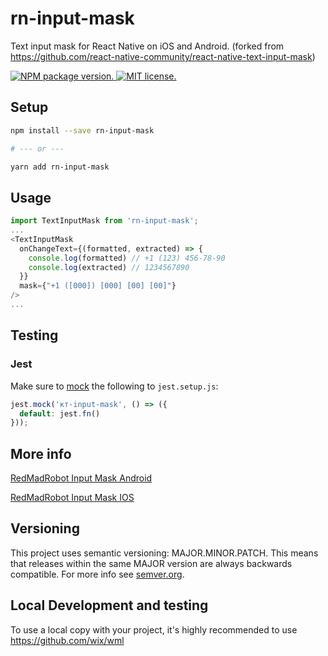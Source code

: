 # rn-input-mask

Text input mask for React Native on iOS and Android. (forked from https://github.com/react-native-community/react-native-text-input-mask)

<a href="https://www.npmjs.org/package/rn-input-mask">
  <img src="https://badge.fury.io/js/rn-input-mask.svg" alt="NPM package version." />
</a>
<a href="https://github.com/edstubbz/rn-input-mask/blob/master/LICENSE">
  <img src="https://img.shields.io/badge/license-MIT-blue.svg" alt="MIT license." />
</a>

## Setup

```bash
npm install --save rn-input-mask

# --- or ---

yarn add rn-input-mask
```

## Usage

```javascript
import TextInputMask from 'rn-input-mask';
...
<TextInputMask
  onChangeText={(formatted, extracted) => {
    console.log(formatted) // +1 (123) 456-78-90
    console.log(extracted) // 1234567890
  }}
  mask={"+1 ([000]) [000] [00] [00]"}
/>
...
```

## Testing

### Jest

Make sure to [mock](https://jestjs.io/docs/en/manual-mocks#mocking-node-modules) the following to `jest.setup.js`:

```javascript
jest.mock('кт-input-mask', () => ({
  default: jest.fn()
}));
```

## More info

[RedMadRobot Input Mask Android](https://github.com/RedMadRobot/input-mask-android)

[RedMadRobot Input Mask IOS](https://github.com/RedMadRobot/input-mask-ios)

## Versioning

This project uses semantic versioning: MAJOR.MINOR.PATCH.
This means that releases within the same MAJOR version are always backwards compatible. For more info see [semver.org](http://semver.org/).

## Local Development and testing

To use a local copy with your project, it's highly recommended to use https://github.com/wix/wml
